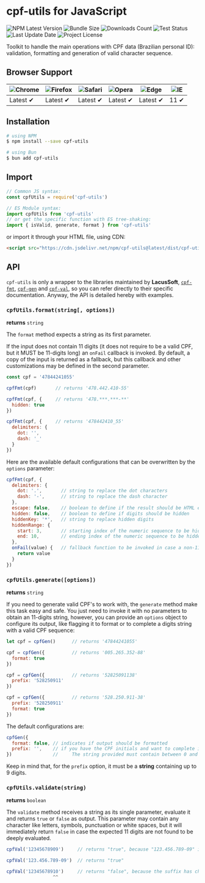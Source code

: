 # cpf-utils for JavaScript

![NPM Latest Version](https://img.shields.io/npm/v/cpf-utils)
![Bundle Size](https://img.shields.io/bundlephobia/min/cpf-utils?label=bundle%20size)
![Downloads Count](https://img.shields.io/npm/dm/cpf-utils.svg)
![Test Status](https://img.shields.io/github/actions/workflow/status/juliolmuller/cpf-utils-js/release.yml?label=ci/cd)
![Last Update Date](https://img.shields.io/github/last-commit/juliolmuller/cpf-utils-js)
![Project License](https://img.shields.io/github/license/juliolmuller/cpf-utils-js)

Toolkit to handle the main operations with CPF data (Brazilian personal ID): validation, formatting and generation of valid character sequence.

## Browser Support

![Chrome](https://raw.github.com/alrra/browser-logos/master/src/chrome/chrome_48x48.png) | ![Firefox](https://raw.github.com/alrra/browser-logos/master/src/firefox/firefox_48x48.png) | ![Safari](https://raw.github.com/alrra/browser-logos/master/src/safari/safari_48x48.png) | ![Opera](https://raw.github.com/alrra/browser-logos/master/src/opera/opera_48x48.png) | ![Edge](https://raw.github.com/alrra/browser-logos/master/src/edge/edge_48x48.png) | ![IE](https://raw.github.com/alrra/browser-logos/master/src/archive/internet-explorer_9-11/internet-explorer_9-11_48x48.png) |
--- | --- | --- | --- | --- | --- |
Latest ✔ | Latest ✔ | Latest ✔ | Latest ✔ | Latest ✔ | 11 ✔ |

## Installation

```bash
# using NPM
$ npm install --save cpf-utils

# using Bun
$ bun add cpf-utils
```

## Import

```js
// Common JS syntax:
const cpfUtils = require('cpf-utils')

// ES Module syntax:
import cpfUtils from 'cpf-utils'
// or get the specific function with ES tree-shaking:
import { isValid, generate, format } from 'cpf-utils'
```

or import it through your HTML file, using CDN:

```html
<script src="https://cdn.jsdelivr.net/npm/cpf-utils@latest/dist/cpf-utils.min.js"></script>
```

## API

`cpf-utils` is only a wrapper to the libraries maintained by **LacusSoft**, [`cpf-fmt`](https://www.npmjs.com/package/@lacussoft/cpf-fmt), [`cpf-gen`](https://www.npmjs.com/package/@lacussoft/cpf-gen) and [`cpf-val`](https://www.npmjs.com/package/@lacussoft/cpf-val), so you can refer directly to their specific documentation. Anyway, the API is detailed hereby with examples.

### `cpfUtils.format(string[, options])`

**returns** `string`

The `format` method expects a string as its first parameter.

If the input does not contain 11 digits (it does not require to be a valid CPF, but it MUST be 11-digits long) an `onFail` callback is invoked. By default, a copy of the input is returned as a fallback, but this callback and other customizations may be defined in the second parameter.

```js
const cpf = '47844241055'

cpfFmt(cpf)       // returns '478.442.410-55'

cpfFmt(cpf, {     // returns '478.***.***-**'
  hidden: true
})

cpfFmt(cpf, {     // returns '478442410_55'
  delimiters: {
    dot: '',
    dash: '_'
  }
})
```

Here are the available default configurations that can be overwritten by the `options` parameter:

```js
cpfFmt(cpf, {
  delimiters: {
    dot: '.',       // string to replace the dot characters
    dash: '-',      // string to replace the dash character
  },
  escape: false,    // boolean to define if the result should be HTML escaped
  hidden: false,    // boolean to define if digits should be hidden
  hiddenKey: '*',   // string to replace hidden digits
  hiddenRange: {
    start: 3,       // starting index of the numeric sequence to be hidden (min 0)
    end: 10,        // ending index of the numeric sequence to be hidden (max 10)
  },
  onFail(value) {   // fallback function to be invoked in case a non-11-digits is passed
    return value
  }
})
```

### `cpfUtils.generate([options])`

**returns** `string`

If you need to generate valid CPF's to work with, the `generate` method make this task easy and safe. You just need to invoke it with no parameters to obtain an 11-digits string, however, you can provide an `options` object to configure its output, like flagging it to format or to complete a digits string with a valid CPF sequence:

```js
let cpf = cpfGen()      // returns '47844241055'

cpf = cpfGen({          // returns '005.265.352-88'
  format: true
})

cpf = cpfGen({          // returns '52825091138'
  prefix: '528250911'
})

cpf = cpfGen({          // returns '528.250.911-38'
  prefix: '528250911'
  format: true
})
```

The default configurations are:

```js
cpfGen({
  format: false, // indicates if output should be formatted
  prefix: '',    // if you have the CPF initials and want to complete it with valid digits.
})               //     The string provided must contain between 0 and 9 digits!
```

Keep in mind that, for the `prefix` option, it must be a **string** containing up to 9 digits.

### `cpfUtils.validate(string)`

**returns** `boolean`

The `validate` method receives a string as its single parameter, evaluate it and returns `true` or `false` as output. This parameter may contain any character like letters, symbols, punctuation or white spaces, but it will immediately return `false` in case the expected 11 digits are not found to be deeply evaluated.


```js
cpfVal('12345678909')     // returns "true", because "123.456.789-09" is a valid CPF

cpfVal('123.456.789-09')  // returns "true"

cpfVal('12345678910')     // returns "false", because the suffix has changed, making this CPF invalid
                 ^^
```
